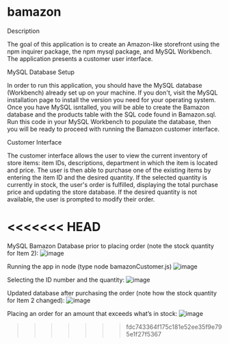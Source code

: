 # bamazon

Description

The goal of this application is to create an Amazon-like storefront using the npm inquirer package, the npm mysql package, and MySQL Workbench. The application presents a customer user interface.

MySQL Database Setup

In order to run this application, you should have the MySQL database (Workbench) already set up on your machine. If you don't, visit the MySQL installation page to install the version you need for your operating system. Once you have MySQL isntalled, you will be able to create the Bamazon database and the products table with the SQL code found in Bamazon.sql. Run this code in your MySQL Workbench to populate the database, then you will be ready to proceed with running the Bamazon customer interface.

Customer Interface

The customer interface allows the user to view the current inventory of store items: item IDs, descriptions, department in which the item is located and price. The user is then able to purchase one of the existing items by entering the item ID and the desired quantity. If the selected quantity is currently in stock, the user's order is fulfilled, displaying the total purchase price and updating the store database. If the desired quantity is not available, the user is prompted to modify their order.

<<<<<<< HEAD
=======

MySQL Bamazon Database prior to placing order (note the stock quantity for Item 2):
![image](https://user-images.githubusercontent.com/38335035/43616711-e6712e86-968b-11e8-80f7-aaf7deea9d4e.png)

Running the app in node (type node bamazonCustomer.js)
![image](https://user-images.githubusercontent.com/38335035/43616734-12b41774-968c-11e8-8374-919b090dbf97.png)

Selecting the ID number and the quantity:
![image](https://user-images.githubusercontent.com/38335035/43616773-43f89c74-968c-11e8-98af-de2316c04f9e.png)

Updated database after purchasing the order (note how the stock quantity for Item 2 changed):
![image](https://user-images.githubusercontent.com/38335035/43616785-5ae08172-968c-11e8-89a4-53ad97d0ba02.png)

Placing an order for an amount that exceeds what’s in stock:
![image](https://user-images.githubusercontent.com/38335035/43616801-6fe6137a-968c-11e8-838d-2af25a02349f.png)
>>>>>>> fdc743364f175c181e52ee35f9e795e1f27f5367
